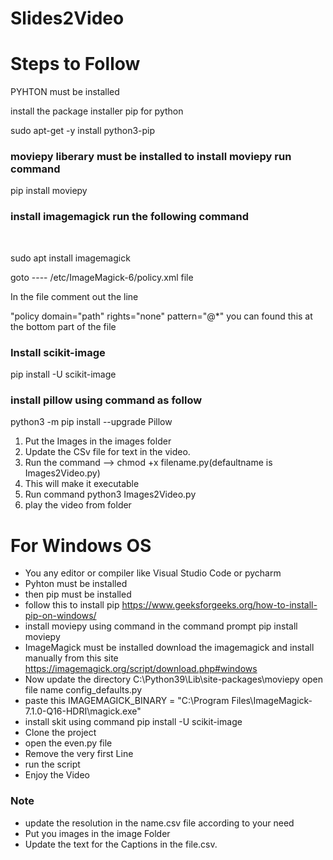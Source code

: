 # Slides2Video

# Steps to Follow

PYHTON must be installed
 
install the package installer pip for python
 
sudo apt-get -y install python3-pip

### moviepy liberary must be installed to install moviepy run command

pip install moviepy 
<br>
### install imagemagick run the following command
<br>

sudo apt install imagemagick

goto ---- /etc/ImageMagick-6/policy.xml file  

In the file comment out the line

"policy domain="path" rights="none" pattern="@*" 
  you can found this at the bottom part of the file

### Install scikit-image

pip install -U scikit-image

### install pillow using command as follow

python3 -m pip install --upgrade Pillow

1. Put the Images in the images folder
2. Update the CSv file for text in the video.
3. Run the command --> chmod +x filename.py(defaultname is Images2Video.py)
4. This will make it executable
5. Run command python3 Images2Video.py
6. play the video from folder

# For Windows OS
- You any editor or compiler like Visual Studio Code or pycharm  
- Pyhton must be installed 
- then pip must be installed
- follow this to install pip https://www.geeksforgeeks.org/how-to-install-pip-on-windows/
- install moviepy using command in the command prompt    pip install moviepy
- ImageMagick must be installed download the imagemagick and install manually from this site https://imagemagick.org/script/download.php#windows
- Now update the directory  C:\Python39\Lib\site-packages\moviepy  open file name config_defaults.py
- paste this    IMAGEMAGICK_BINARY = "C:\\Program Files\\ImageMagick-7.1.0-Q16-HDRI\\magick.exe"
- install skit  using command  pip install -U scikit-image
- Clone the project  
- open the even.py file 
- Remove the very first Line 
- run the script 
- Enjoy the Video
### Note
- update the resolution in the name.csv file according to your need 
- Put you images in the image Folder 
- Update the text for the Captions in the file.csv.
